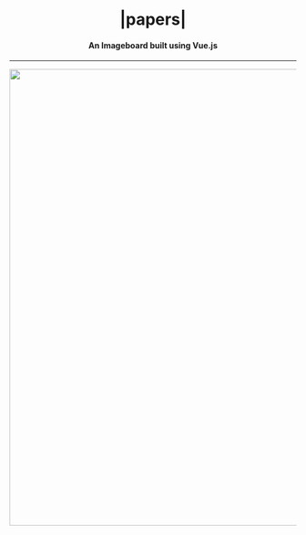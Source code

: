 <h1 align="center">|papers|</h1>

<h4 align="center">
    An Imageboard built using Vue.js
</h4>

***


<p align="center"><img src="/public/images/papers.gif"  width="800"/></p>
<br>
